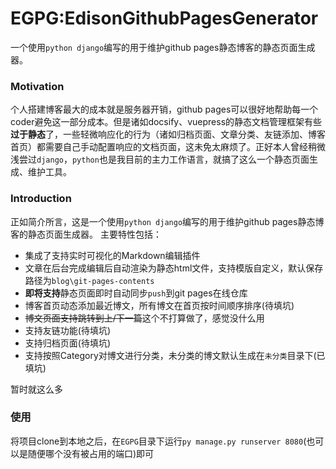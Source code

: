 # EGPG:EdisonGithubPagesGenerator
一个使用`python django`编写的用于维护github pages静态博客的静态页面生成器。
### Motivation
个人搭建博客最大的成本就是服务器开销，github pages可以很好地帮助每一个coder避免这一部分成本。但是诸如docsify、vuepress的静态文档管理框架有些**过于静态**了，一些轻微响应化的行为（诸如归档页面、文章分类、友链添加、博客首页）都需要自己手动配置响应的文档页面，这未免太麻烦了。正好本人曾经稍微浅尝过`django`，`python`也是我目前的主力工作语言，就搞了这么一个静态页面生成、维护工具。
### Introduction
正如简介所言，这是一个使用`python django`编写的用于维护github pages静态博客的静态页面生成器。
主要特性包括：
- 集成了支持实时可视化的Markdown编辑插件
- 文章在后台完成编辑后自动渲染为静态html文件，支持模版自定义，默认保存路径为`blog\git-pages-contents`
- **即将支持**静态页面即时自动同步`push`到git pages在线仓库
- 博客首页动态添加最近博文，所有博文在首页按时间顺序排序(待填坑)
- ~~博文页面支持跳转到上/下一篇~~这个不打算做了，感觉没什么用
- 支持友链功能(待填坑)
- 支持归档页面(待填坑)
- 支持按照Category对博文进行分类，未分类的博文默认生成在`未分类`目录下(已填坑)

暂时就这么多
### 使用
将项目clone到本地之后，在`EGPG`目录下运行`py manage.py runserver 8080`(也可以是随便哪个没有被占用的端口)即可